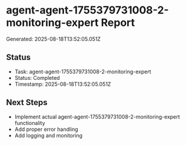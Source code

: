 # agent-agent-1755379731008-2-monitoring-expert Report

Generated: 2025-08-18T13:52:05.051Z

## Status
- Task: agent-agent-1755379731008-2-monitoring-expert
- Status: Completed
- Timestamp: 2025-08-18T13:52:05.051Z

## Next Steps
- Implement actual agent-agent-1755379731008-2-monitoring-expert functionality
- Add proper error handling
- Add logging and monitoring
